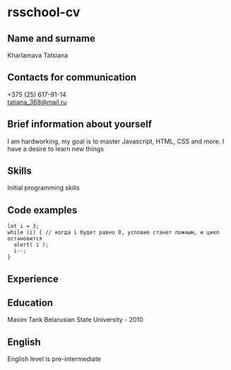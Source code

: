 # **rsschool-cv**
## Name and surname
Kharlamava Tatsiana
## Contacts for communication
+375 (25) 617-91-14\
tatiana_368@mail.ru
## Brief information about yourself
I am hardworking, my goal is to master Javascript, HTML, CSS and more. I have a desire to learn new things
## Skills
Initial programming skills
## Code examples
```
let i = 3;
while (i) { // когда i будет равно 0, условие станет ложным, и цикл остановится
  alert( i );
  i--;
}
```
## Experience
## Education
Maxim Tank Belarusian State University - 2010
## English
English level is pre-intermediate
